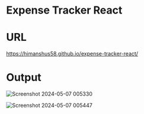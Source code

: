 # Expense Tracker React


# URL 
https://himanshus58.github.io/expense-tracker-react/

# Output
![Screenshot 2024-05-07 005330](https://github.com/HimanshuS58/expense-tracker-react/assets/142159346/c49b32f3-a5ab-41dc-88c1-07ae81889f38)

![Screenshot 2024-05-07 005447](https://github.com/HimanshuS58/expense-tracker-react/assets/142159346/0a1c43e3-1002-4081-9702-c4ebd7acff2b)



